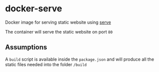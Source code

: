 # docker-serve

Docker image for serving static website using [serve](https://github.com/zeit/serve)

The container will serve the static website on port `80`

## Assumptions

A `build` script is available inside the `package.json` and will produce all the static files needed into the folder `/build`

